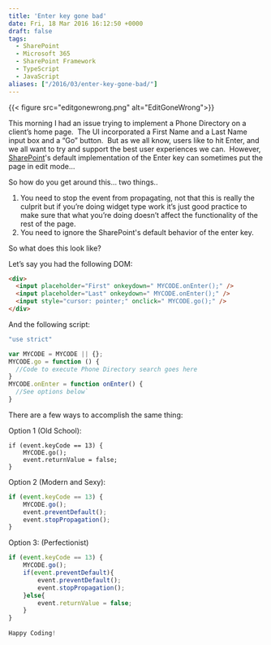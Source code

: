 ```yaml
---
title: 'Enter key gone bad'
date: Fri, 18 Mar 2016 16:12:50 +0000
draft: false
tags: 
  - SharePoint
  - Microsoft 365
  - SharePoint Framework
  - TypeScript
  - JavaScript
aliases: ["/2016/03/enter-key-gone-bad/"]
---
```


{{< figure src="editgonewrong.png" alt="EditGoneWrong">}}

This morning I had an issue trying to implement a Phone Directory on a client’s home page.  The UI incorporated a First Name and a Last Name input box and a “Go” button.  But as we all know, users like to hit Enter, and we all want to try and support the best user experiences we can.  However, [SharePoint](http://sharepoint.microsoft.com "Microsoft SharePoint")'s default implementation of the Enter key can sometimes put the page in edit mode…

So how do you get around this… two things..

1. You need to stop the event from propagating, not that this is really the culprit but if you’re doing widget type work it’s just good practice to make sure that what you’re doing doesn’t affect the functionality of the rest of the page.
2. You need to ignore the SharePoint's default behavior of the enter key.

So what does this look like?

Let’s say you had the following DOM:

```html
<div>
  <input placeholder="First" onkeydown=" MYCODE.onEnter();" />  
  <input placeholder="Last" onkeydown=" MYCODE.onEnter();" />  
  <input style="cursor: pointer;" onclick=" MYCODE.go();" />
</div>  
```

And the following script:

```javascript
"use strict"

var MYCODE = MYCODE || {};  
MYCODE.go = function () {
  //Code to execute Phone Directory search goes here
}
MYCODE.onEnter = function onEnter() {
  //See options below`  
} 
```

There are a few ways to accomplish the same thing:

Option 1 (Old School):

```javscript
if (event.keyCode == 13) {
    MYCODE.go();   
    event.returnValue = false;   
} 
```

Option 2 (Modern and Sexy):

```javascript
if (event.keyCode == 13) {  
    MYCODE.go();   
    event.preventDefault();   
    event.stopPropagation();   
} 
```

Option 3: (Perfectionist)

```javascript
if (event.keyCode == 13) {  
    MYCODE.go();   
    if(event.preventDefault){  
        event.preventDefault();  
        event.stopPropagation();   
    }else{   
        event.returnValue = false;   
    }  
}   
  
Happy Coding!
```
